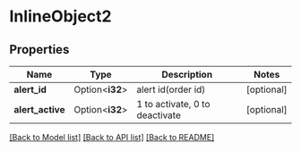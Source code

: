# InlineObject2

## Properties

Name | Type | Description | Notes
------------ | ------------- | ------------- | -------------
**alert_id** | Option<**i32**> | alert id(order id) | [optional]
**alert_active** | Option<**i32**> | 1 to activate, 0 to deactivate | [optional]

[[Back to Model list]](../README.md#documentation-for-models) [[Back to API list]](../README.md#documentation-for-api-endpoints) [[Back to README]](../README.md)


